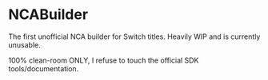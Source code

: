 # NCABuilder
The first unofficial NCA builder for Switch titles. Heavily WIP and is currently unusable.

100% clean-room ONLY, I refuse to touch the official SDK tools/documentation.
